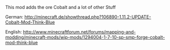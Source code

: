 This mod adds the ore Cobalt and a lot of other Stuff

German:
http://minecraft.de/showthread.php?106890-1.11.2-UPDATE-Cobalt-Mod-Think-Blue

English:
http://www.minecraftforum.net/forums/mapping-and-modding/minecraft-mods/wip-mods/1294004-1-7-10-sp-smp-forge-cobalt-mod-think-blue